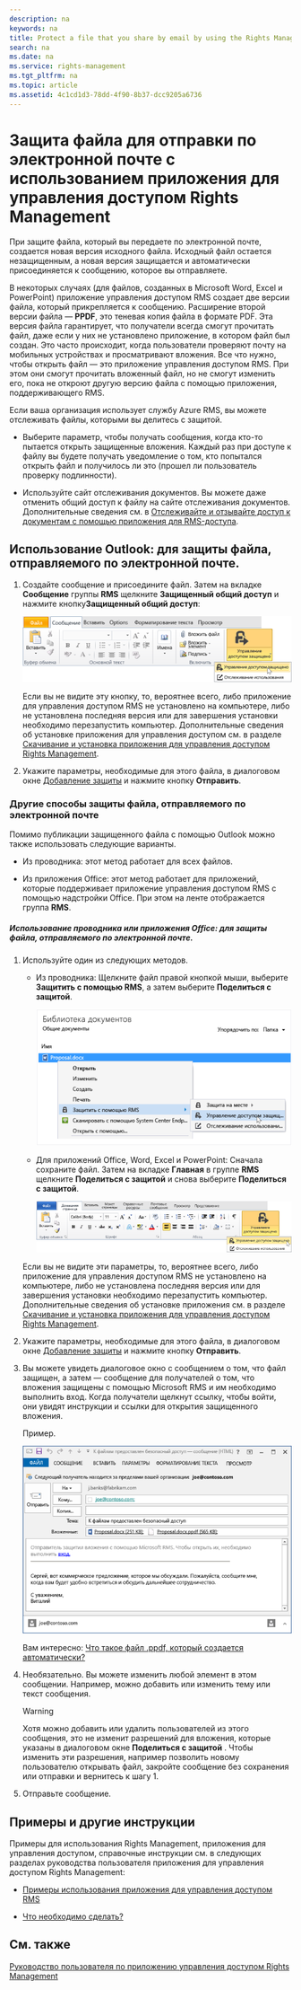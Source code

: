 ```yaml
---
description: na
keywords: na
title: Protect a file that you share by email by using the Rights Management sharing application
search: na
ms.date: na
ms.service: rights-management
ms.tgt_pltfrm: na
ms.topic: article
ms.assetid: 4c1cd1d3-78dd-4f90-8b37-dcc9205a6736
---
```

# Защита файла для отправки по электронной почте с использованием приложения для управления доступом Rights Management
При защите файла, который вы передаете по электронной почте, создается новая версия исходного файла. Исходный файл остается незащищенным, а новая версия защищается и автоматически присоединяется к сообщению, которое вы отправляете.

В некоторых случаях (для файлов, созданных в Microsoft Word, Excel и PowerPoint) приложение управления доступом RMS создает две версии файла, который прикрепляется к сообщению. Расширение второй версии файла — **PPDF**, это теневая копия файла в формате PDF. Эта версия файла гарантирует, что получатели всегда смогут прочитать файл, даже если у них не установлено приложение, в котором файл был создан. Это часто происходит, когда пользователи проверяют почту на мобильных устройствах и просматривают вложения. Все что нужно, чтобы открыть файл — это приложение управления доступом RMS. При этом они смогут прочитать вложенный файл, но не смогут изменить его, пока не откроют другую версию файла с помощью приложения, поддерживающего RMS.

Если ваша организация использует службу Azure RMS, вы можете отслеживать файлы, которыми вы делитесь с защитой.

-   Выберите параметр, чтобы получать сообщения, когда кто-то пытается открыть защищенные вложения. Каждый раз при доступе к файлу вы будете получать уведомление о том, кто попытался открыть файл и получилось ли это (прошел ли пользователь проверку подлинности).

-   Используйте сайт отслеживания документов. Вы можете даже отменить общий доступ к файлу на сайте отслеживания документов. Дополнительные сведения см. в [Отслеживайте и отзывайте доступ к документам с помощью приложения для RMS-доступа](../Topic/Track_and_revoke_your_documents_when_you_use_the_RMS_sharing_application.md).

## Использование Outlook: для защиты файла, отправляемого по электронной почте.

1.  Создайте сообщение и присоедините файл. Затем на вкладке **Сообщение** группы **RMS** щелкните **Защищенный общий доступ** и нажмите кнопку**Защищенный общий доступ**:

    ![](../Image/ADRMS_MSRMSApp_SP_OutlookToolbar.png)

    Если вы не видите эту кнопку, то, вероятнее всего, либо приложение для управления доступом RMS не установлено на компьютере, либо не установлена последняя версия или для завершения установки необходимо перезапустить компьютер. Дополнительные сведения об установке приложения для управления доступом см. в разделе [Скачивание и установка приложения для управления доступом Rights Management](../Topic/Download_and_install_the_Rights_Management_sharing_application.md).

2.  Укажите параметры, необходимые для этого файла, в диалоговом окне [Добавление защиты](http://technet.microsoft.com/library/dn574738.aspx) и нажмите кнопку **Отправить**.

### Другие способы защиты файла, отправляемого по электронной почте
Помимо публикации защищенного файла с помощью Outlook можно также использовать следующие варианты.

-   Из проводника: этот метод работает для всех файлов.

-   Из приложения Office: этот метод работает для приложений, которые поддерживает приложение управления доступом RMS с помощью надстройки Office. При этом на ленте отображается группа **RMS**.

##### Использование проводника или приложения Office: для защиты файла, отправляемого по электронной почте.

1.  Используйте один из следующих методов.

    -   Из проводника: Щелкните файл правой кнопкой мыши, выберите **Защитить с помощью RMS**, а затем выберите **Поделиться с защитой**.

        ![](../Image/ADRMS_MSRMSApp_ShareProtectedMenu.png)

    -   Для приложений Office, Word, Excel и PowerPoint: Сначала сохраните файл. Затем на вкладке **Главная** в группе **RMS** щелкните **Поделиться с защитой** и снова выберите **Поделиться с защитой**.

        ![](../Image/ADRMS_MSRMSApp_SP_OfficeToolbar.png)

    Если вы не видите эти параметры, то, вероятнее всего, либо приложение для управления доступом RMS не установлено на компьютере, либо не установлена последняя версия или для завершения установки необходимо перезапустить компьютер. Дополнительные сведения об установке приложения см. в разделе [Скачивание и установка приложения для управления доступом Rights Management](../Topic/Download_and_install_the_Rights_Management_sharing_application.md).

2.  Укажите параметры, необходимые для этого файла, в диалоговом окне [Добавление защиты](http://technet.microsoft.com/library/dn574738.aspx) и нажмите кнопку **Отправить**.

3.  Вы можете увидеть диалоговое окно с сообщением о том, что файл защищен, а затем — сообщение для получателей о том, что вложения защищены с помощью Microsoft RMS и им необходимо выполнить вход. Когда получатели щелкнут ссылку, чтобы войти, они увидят инструкции и ссылки для открытия защищенного вложения.

    Пример.

    ![](../Image/ADRMS_MSRMSApp_EmailMessage.PNG)

    Вам интересно: [Что такое файл .ppdf, который создается автоматически?](../Topic/Dialog_box_options_for_the_Rights_Management_sharing_application.md#BKMK_PPDF)

4.  Необязательно. Вы можете изменить любой элемент в этом сообщении. Например, можно добавить или изменить тему или текст сообщения.

    > [!WARNING]
    > Хотя можно добавить или удалить пользователей из этого сообщения, это не изменит разрешений для вложения, которые указаны в диалоговом окне **Поделиться с защитой** . Чтобы изменить эти разрешения, например позволить новому пользователю открывать файл, закройте сообщение без сохранения или отправки и вернитесь к шагу 1.

5.  Отправьте сообщение.

## Примеры и другие инструкции
Примеры для использования Rights Management, приложения для управления доступом, справочные инструкции см. в следующих разделах руководства пользователя приложения для управления доступом Rights Management:

-   [Примеры использования приложения для управления доступом RMS](../Topic/Rights_Management_sharing_application_user_guide.md#BKMK_SharingExamples)

-   [Что необходимо сделать?](../Topic/Rights_Management_sharing_application_user_guide.md#BKMK_SharingInstructions)

## См. также
[Руководство пользователя по приложению управления доступом Rights Management](../Topic/Rights_Management_sharing_application_user_guide.md)

